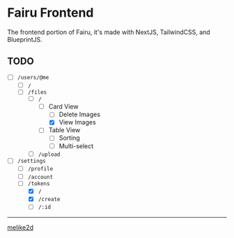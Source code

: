 # Fairu Frontend

The frontend portion of Fairu, it's made with NextJS, TailwindCSS, and BlueprintJS.

## TODO

- [ ] `/users/@me`
  - [ ] `/`
  - [ ] `/files`
    - [ ] `/`
      - [ ] Card View
        - [ ] Delete Images
        - [x] View Images
      - [ ] Table View
        - [ ] Sorting
        - [ ] Multi-select
    - [ ] `/upload`
- [ ] `/settings`
  - [ ] `/profile`
  - [ ] `/account`
  - [ ] `/tokens`
    - [x] `/`
    - [x] `/create`
    - [ ] `/:id`

---

[melike2d](https://2d.gay)
